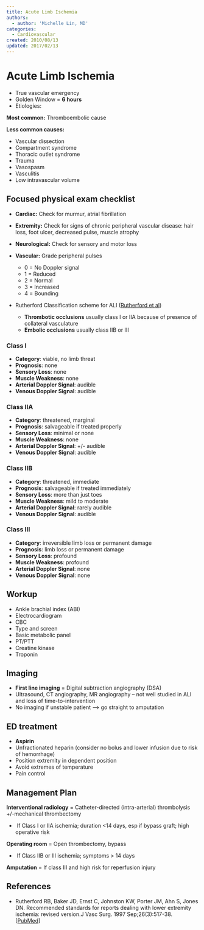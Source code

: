 ```yaml
---
title: Acute Limb Ischemia
authors:
  - author: 'Michelle Lin, MD'
categories:
  - Cardiovascular
created: 2010/08/13
updated: 2017/02/13
---
```


# Acute Limb Ischemia

- True vascular emergency
- Golden Window = **6 hours**
- Etiologies: 

**Most common:** Thromboembolic cause

**Less common causes:**

- Vascular dissection
- Compartment syndrome
- Thoracic outlet syndrome
- Trauma
- Vasospasm
- Vasculitis
- Low intravascular volume

## Focused physical exam checklist

- **Cardiac:** Check for murmur, atrial fibrillation
- **Extremity:** Check for signs of chronic peripheral vascular disease: hair loss, foot ulcer, decreased pulse, muscle atrophy
- **Neurological:** Check for sensory and motor loss
- **Vascular:** Grade peripheral pulses

  - 0 = No Doppler signal
  - 1 = Reduced
  - 2 = Normal
  - 3 = Increased
  - 4 = Bounding

- Rutherford Classification scheme for ALI ([Rutherford et al](https://www.ncbi.nlm.nih.gov/pubmed/?term=9308598))

  - **Thrombotic occlusions** usually class I or IIA because of presence of collateral vasculature
  - **Embolic occlusions** usually class IIB or III


### Class I

- **Category**: viable, no limb threat
- **Prognosis**: none
- **Sensory Loss**: none
- **Muscle Weakness**: none
- **Arterial Doppler Signal**: audible
- **Venous Doppler Signal**: audible

### Class IIA

- **Category**: threatened, marginal
- **Prognosis**: salvageable if treated properly
- **Sensory Loss**: minimal or none
- **Muscle Weakness**: none
- **Arterial Doppler Signal**: +/- audible
- **Venous Doppler Signal**: audible

### Class IIB

- **Category**: threatened, immediate
- **Prognosis**: salvageable if treated immediately
- **Sensory Loss**: more than just toes
- **Muscle Weakness**: mild to moderate
- **Arterial Doppler Signal**: rarely audible
- **Venous Doppler Signal**: audible

### Class III

- **Category**: irreversible limb loss or permanent damage
- **Prognosis**: limb loss or permanent damage
- **Sensory Loss**: profound
- **Muscle Weakness**: profound
- **Arterial Doppler Signal**: none
- **Venous Doppler Signal**: none

## Workup

- Ankle brachial index (ABI)
- Electrocardiogram
- CBC 
- Type and screen
- Basic metabolic panel
- PT/PTT
- Creatine kinase
- Troponin

## Imaging

- **First line imaging** = Digital subtraction angiography (DSA)
- Ultrasound, CT angiography, MR angiography – not well studied in ALI and loss of time-to-intervention
- No imaging if unstable patient --> go straight to amputation

## ED treatment

- <span class="drug">**Aspirin**</span>
- <span class="drug">Unfractionated heparin</span> (consider no bolus and lower infusion due to risk of hemorrhage)
- Position extremity in dependent position
- Avoid extremes of temperature
- Pain control

## Management Plan

**Interventional radiology** = Catheter-directed (intra-arterial) thrombolysis +/-mechanical thrombectomy

-  If Class I or IIA ischemia; duration &lt;14 days, esp if bypass graft; high operative risk

**Operating room** = Open thrombectomy, bypass

-  If Class IIB or III ischemia; symptoms > 14 days

**Amputation** = If class III and high risk for reperfusion injury

## References

- Rutherford RB, Baker JD, Ernst C, Johnston KW, Porter JM, Ahn S, Jones DN. Recommended standards for reports dealing with lower extremity ischemia: revised version.J Vasc Surg. 1997 Sep;26(3):517-38. [[PubMed](https://www.ncbi.nlm.nih.gov/pubmed/?term=9308598)]
